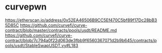 # curvepwn

https://etherscan.io/address/0x52EA46506B9CC5Ef470C5bf89f17Dc28bB35D85C
https://github.com/curvefi/curve-contract/blob/master/contracts/pools/usdt/README.md
https://github.com/curvefi/curve-contract/blob/7c794a0f22d063de3fbb9f6560367071d2b9b645/contracts/pools/usdt/StableSwapUSDT.vy#L183